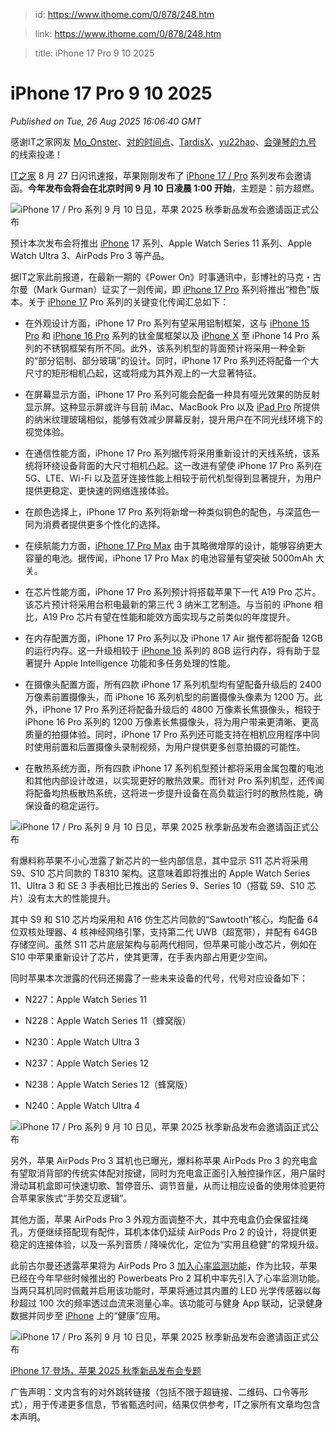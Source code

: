 > id: https://www.ithome.com/0/878/248.htm

> link: https://www.ithome.com/0/878/248.htm

> title: iPhone 17 Pro 9 10 2025

# iPhone 17 Pro 9 10 2025
_Published on Tue, 26 Aug 2025 16:06:40 GMT_

感谢IT之家网友 [Mo\_Onster](https://m.ithome.com/html/app/open.html?url=ithome%3A%2F%2Fuserpage%3Fid%3D1822428)、[对的时间点](https://m.ithome.com/html/app/open.html?url=ithome%3A%2F%2Fuserpage%3Fid%3D1234004)、[TardisX](https://m.ithome.com/html/app/open.html?url=ithome%3A%2F%2Fuserpage%3Fid%3D476789)、[yu22hao](https://m.ithome.com/html/app/open.html?url=ithome%3A%2F%2Fuserpage%3Fid%3D1980127)、[会弹琴的九号](https://m.ithome.com/html/app/open.html?url=ithome%3A%2F%2Fuserpage%3Fid%3D2145656) 的线索投递！

[IT之家](https://www.ithome.com/) 8 月 27 日闪讯速报，苹果刚刚发布了 [iPhone 17 / Pro](https://iphone.ithome.com/) 系列发布会邀请函。**今年发布会将会在北京时间 9 月 10 日凌晨 1:00 开始**，主题是：前方超燃。

![](https://img.ithome.com/newsuploadfiles/2025/8/a576a230-e921-4bdc-8ee1-7e06819a6877.jpg?x-bce-process=image/format,f_auto "iPhone 17 / Pro 系列 9 月 10 日见，苹果 2025 秋季新品发布会邀请函正式公布")

预计本次发布会将推出 [iPhone](https://iphone.ithome.com/) 17 系列、Apple Watch Series 11 系列、Apple Watch Ultra 3、AirPods Pro 3 等产品。

据IT之家此前报道，在最新一期的《Power On》时事通讯中，彭博社的马克・古尔曼（Mark Gurman）证实了一则传闻，即 [iPhone 17 Pro](https://iphone.ithome.com/) 系列将推出“橙色”版本。关于 [iPhone 17](https://iphone.ithome.com/) Pro 系列的关键变化传闻汇总如下：

-   在外观设计方面，iPhone 17 Pro 系列有望采用铝制框架，这与 [iPhone 15 Pro](https://iphone.ithome.com/) 和 [iPhone 16 Pro](https://iphone.ithome.com/) 系列的钛金属框架以及 [iPhone X](https://iphone.ithome.com/) 至 iPhone 14 Pro 系列的不锈钢框架有所不同。此外，该系列机型的背面预计将采用一种全新的“部分铝制、部分玻璃”的设计。同时，iPhone 17 Pro 系列还将配备一个大尺寸的矩形相机凸起，这或将成为其外观上的一大显著特征。
    
-   在屏幕显示方面，iPhone 17 Pro 系列可能会配备一种具有哑光效果的防反射显示屏。这种显示屏或许与目前 iMac、MacBook Pro 以及 [iPad Pro](https://ipad.ithome.com/) 所提供的纳米纹理玻璃相似，能够有效减少屏幕反射，提升用户在不同光线环境下的视觉体验。
    
-   在通信性能方面，iPhone 17 Pro 系列据传将采用重新设计的天线系统，该系统将环绕设备背面的大尺寸相机凸起。这一改进有望使 iPhone 17 Pro 系列在 5G、LTE、Wi-Fi 以及蓝牙连接性能上相较于前代机型得到显著提升，为用户提供更稳定、更快速的网络连接体验。
    
-   在颜色选择上，iPhone 17 Pro 系列将新增一种类似铜色的配色，与深蓝色一同为消费者提供更多个性化的选择。
    
-   在续航能力方面，[iPhone 17 Pro Max](https://iphone.ithome.com/) 由于其略微增厚的设计，能够容纳更大容量的电池。据传闻，iPhone 17 Pro Max 的电池容量有望突破 5000mAh 大关。
    
-   在芯片性能方面，iPhone 17 Pro 系列预计将搭载苹果下一代 A19 Pro 芯片。该芯片预计将采用台积电最新的第三代 3 纳米工艺制造。与当前的 iPhone 相比，A19 Pro 芯片有望在性能和能效方面实现与之前类似的年度提升。
    
-   在内存配置方面，iPhone 17 Pro 系列以及 iPhone 17 Air 据传都将配备 12GB 的运行内存。这一升级相较于 [iPhone 16](https://iphone.ithome.com/) 系列的 8GB 运行内存，将有助于显著提升 Apple Intelligence 功能和多任务处理的性能。
    
-   在摄像头配置方面，所有四款 iPhone 17 系列机型均有望配备升级后的 2400 万像素前置摄像头，而 iPhone 16 系列机型的前置摄像头像素为 1200 万。此外，iPhone 17 Pro 系列还将配备升级后的 4800 万像素长焦摄像头，相较于 iPhone 16 Pro 系列的 1200 万像素长焦摄像头，将为用户带来更清晰、更高质量的拍摄体验。同时，iPhone 17 Pro 系列还可能支持在相机应用程序中同时使用前置和后置摄像头录制视频，为用户提供更多创意拍摄的可能性。
    
-   在散热系统方面，所有四款 iPhone 17 系列机型预计都将采用金属包覆的电池和其他内部设计改进，以实现更好的散热效果。而针对 Pro 系列机型，还传闻将配备均热板散热系统，这将进一步提升设备在高负载运行时的散热性能，确保设备的稳定运行。
    

![](https://img.ithome.com/newsuploadfiles/2025/8/1fdfe5ba-6a44-47b8-9db9-8dfad1ccf15a.jpg?x-bce-process=image/format,f_auto "iPhone 17 / Pro 系列 9 月 10 日见，苹果 2025 秋季新品发布会邀请函正式公布")

有爆料称苹果不小心泄露了新芯片的一些内部信息，其中显示 S11 芯片将采用 S9、S10 芯片同款的 T8310 架构。这意味着即将推出的 Apple Watch Series 11、Ultra 3 和 SE 3 手表相比已推出的 Series 9、Series 10（搭载 S9、S10 芯片）没有太大的性能提升。

其中 S9 和 S10 芯片均采用和 A16 仿生芯片同款的“Sawtooth”核心，均配备 64 位双核处理器、4 核神经网络引擎，支持第二代 UWB（超宽带），并配有 64GB 存储空间。虽然 S11 芯片底层架构与前两代相同，但苹果可能小改芯片，例如在 S10 中苹果重新设计了芯片，使其更薄，在手表内部占用更少空间。

同时苹果本次泄露的代码还揭露了一些未来设备的代号，代号对应设备如下：

-   N227：Apple Watch Series 11
    
-   N228：Apple Watch Series 11（蜂窝版）
    
-   N230：Apple Watch Ultra 3
    
-   N237：Apple Watch Series 12
    
-   N238：Apple Watch Series 12（蜂窝版）
    
-   N240：Apple Watch Ultra 4
    

![](https://img.ithome.com/newsuploadfiles/2025/8/e856cbbf-359f-4f34-a8b1-c4ba1745c124.jpg?x-bce-process=image/format,f_auto "iPhone 17 / Pro 系列 9 月 10 日见，苹果 2025 秋季新品发布会邀请函正式公布")

另外，苹果 AirPods Pro 3 耳机也已曝光，爆料称苹果 AirPods Pro 3 的充电盒有望取消背部的传统实体配对按键，同时为充电盒正面引入触控操作区，用户届时滑动耳机盒即可快速切歌、暂停音乐、调节音量，从而让相应设备的使用体验更符合苹果家族式“手势交互逻辑”。

其他方面，苹果 AirPods Pro 3 外观方面调整不大，其中充电盒仍会保留挂绳孔，方便继续搭配现有配件，耳机本体仍延续 AirPods Pro 2 的设计，将提供更稳定的连接体验，以及一系列音质 / 降噪优化，定位为“实用且稳健”的常规升级。

此前古尔曼还透露苹果将为 AirPods Pro 3 [加入心率监测功能](https://www.ithome.com/0/877/699.htm)，作为比较，苹果已经在今年早些时候推出的 Powerbeats Pro 2 耳机中率先引入了心率监测功能。当两只耳机同时佩戴并启用该功能时，苹果将通过其内置的 LED 光学传感器以每秒超过 100 次的频率透过血流来测量心率。该功能可与健身 App 联动，记录健身数据并同步至 [iPhone](https://iphone.ithome.com/) 上的“健康”应用。

![](https://img.ithome.com/newsuploadfiles/2025/8/0a3e7f81-e65c-483b-832d-715215da3d8c.jpg?x-bce-process=image/format,f_auto "iPhone 17 / Pro 系列 9 月 10 日见，苹果 2025 秋季新品发布会邀请函正式公布")

[iPhone 17 登场，苹果 2025 秋季新品发布会专题](https://www.ithome.com/zt/iphone17/)

广告声明：文内含有的对外跳转链接（包括不限于超链接、二维码、口令等形式），用于传递更多信息，节省甄选时间，结果仅供参考，IT之家所有文章均包含本声明。
